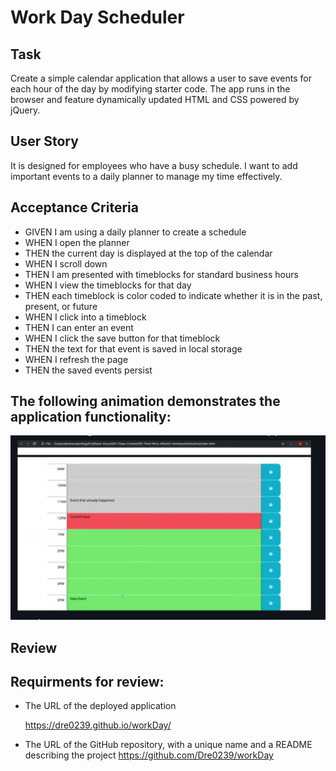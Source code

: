 # Work Day Scheduler

## Task

Create a simple calendar application that allows a user to save events for each hour of the day by modifying starter code. The app runs in the browser and feature dynamically updated HTML and CSS powered by jQuery.

## User Story

It is designed for employees who have a busy schedule. I want to add important events to a daily planner to manage my time effectively.

## Acceptance Criteria

- GIVEN I am using a daily planner to create a schedule
- WHEN I open the planner
- THEN the current day is displayed at the top of the calendar
- WHEN I scroll down
- THEN I am presented with timeblocks for standard business hours
- WHEN I view the timeblocks for that day
- THEN each timeblock is color coded to indicate whether it is in the past, present, or future
- WHEN I click into a timeblock
- THEN I can enter an event
- WHEN I click the save button for that timeblock
- THEN the text for that event is saved in local storage
- WHEN I refresh the page
- THEN the saved events persist

## The following animation demonstrates the application functionality:

<img src="./assets/workDay.png" alt ="pic of app" title="Work Day Secheler" />

## Review

## Requirments for review:

- The URL of the deployed application

  https://dre0239.github.io/workDay/

- The URL of the GitHub repository, with a unique name and a README describing the project
  https://github.com/Dre0239/workDay
